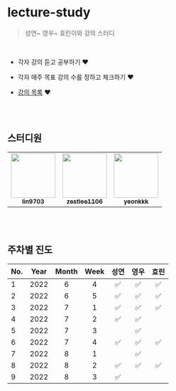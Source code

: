 # lecture-study
> 성연~ 영우~ 효린이와 강의 스터디  

<br>

* 각자 강의 듣고 공부하기 ❤️  

* 각자 매주 목표 강의 수를 정하고 체크하기 ❤️

* [강의 목록](https://github.com/YoungPaGirls/lecture-study/tree/main/lecture) ❤️


<br><br>

## 스터디원

  
<table>
  <tr>
     <td align="center"><a href="https://github.com/lin9703"><img src="https://avatars.githubusercontent.com/u/37198145?v=4?s=100" width="100px;" alt=""/><br /><sub><b>lin9703</b></sub></a><br /></td>
    <td align="center"><a href="https://github.com/zestlee1106"><img src="https://avatars.githubusercontent.com/u/47649108?v=4?s=100" width="100px;" alt=""/><br /><sub><b>zestlee1106</b></sub></a><br /></td>
     <td align="center"><a href="https://github.com/yeonkkk"><img src="https://avatars.githubusercontent.com/u/88660886?v=4?v=4?s=100" width="100px;" alt=""/><br /><sub><b>yeonkkk</b></sub></a><br /></td>
</tr>
</table>


<br><br>

## 주차별 진도 
|No. |Year| Month |Week|성연|영우|효린|
|:---|:---:|:---:|:---:|:---:|:---:|:---:|
|1|2022|6|4| ✅ | ✅ | ✅ |
|2|2022|6|5| ✅ | ✅ | ✅ |
|3|2022|7|1| ✅ | ✅ | ✅ |
|4|2022|7|2| ✅ | ✅ |  |
|5|2022|7|3| | ✅ | |
|6|2022|7|4| ✅ | ✅ | ✅ |
|7|2022|8|1| | ✅ | |
|8|2022|8|2| ✅ | ✅ | ✅ |
|9|2022|8|3| ✅ | | |
